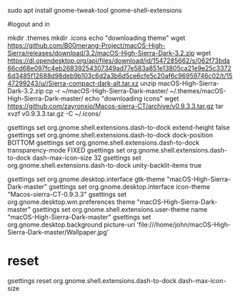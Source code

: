 sudo apt install gnome-tweak-tool gnome-shell-extensions

#logout and in

mkdir .themes
mkdir .icons
echo "downloading theme"
wget https://github.com/B00merang-Project/macOS-High-Sierra/releases/download/3.2/macOS-High-Sierra-Dark-3.2.zip
wget https://dl.opendesktop.org/api/files/download/id/1547285662/s/062f73bda66cd68e097fc4eb26839254307349ad77e583a851e13805ca21e9e25c33726d3485f12688d98deb9b103c6d2a3b6d5ce6cfe5c20af6c96959746c02/t/1547299243/u//Sierra-compact-dark-alt.tar.xz
unzip macOS-High-Sierra-Dark-3.2.zip
cp -r ~/macOS-High-Sierra-Dark-master/ ~/.themes/macOS-High-Sierra-Dark-master/
echo "downloading icons"
wget https://github.com/zayronxio/Macos-sierra-CT/archive/v0.9.3.3.tar.gz
tar xvzf v0.9.3.3.tar.gz -C ~/.icons/


gsettings set org.gnome.shell.extensions.dash-to-dock extend-height false
gsettings set org.gnome.shell.extensions.dash-to-dock dock-position BOTTOM
gsettings set org.gnome.shell.extensions.dash-to-dock transparency-mode FIXED
gsettings set org.gnome.shell.extensions.dash-to-dock dash-max-icon-size 32
gsettings set org.gnome.shell.extensions.dash-to-dock unity-backlit-items true

gsettings set org.gnome.desktop.interface gtk-theme "macOS-High-Sierra-Dark-master"
gsettings set org.gnome.desktop.interface icon-theme "Macos-sierra-CT-0.9.3.3"
gsettings set org.gnome.desktop.wm.preferences theme "macOS-High-Sierra-Dark-master"
gsettings set org.gnome.shell.extensions.user-theme name "macOS-High-Sierra-Dark-master"
gsettings set org.gnome.desktop.background picture-uri 'file:///home/john/macOS-High-Sierra-Dark-master/Wallpaper.jpg'



# reset
gsettings reset org.gnome.shell.extensions.dash-to-dock dash-max-icon-size

